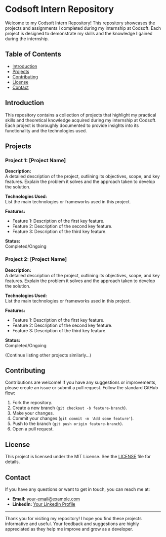 # Codsoft Intern Repository

Welcome to my Codsoft Intern Repository! This repository showcases the projects and assignments I completed during my internship at Codsoft. Each project is designed to demonstrate my skills and the knowledge I gained during the internship.

## Table of Contents

- [Introduction](#introduction)
- [Projects](#projects)
- [Contributing](#contributing)
- [License](#license)
- [Contact](#contact)

## Introduction

This repository contains a collection of projects that highlight my practical skills and theoretical knowledge acquired during my internship at Codsoft. Each project is thoroughly documented to provide insights into its functionality and the technologies used.

## Projects

### Project 1: [Project Name]

**Description:**  
A detailed description of the project, outlining its objectives, scope, and key features. Explain the problem it solves and the approach taken to develop the solution.

**Technologies Used:**  
List the main technologies or frameworks used in this project.

**Features:**  
- Feature 1: Description of the first key feature.
- Feature 2: Description of the second key feature.
- Feature 3: Description of the third key feature.

**Status:**  
Completed/Ongoing

### Project 2: [Project Name]

**Description:**  
A detailed description of the project, outlining its objectives, scope, and key features. Explain the problem it solves and the approach taken to develop the solution.

**Technologies Used:**  
List the main technologies or frameworks used in this project.

**Features:**  
- Feature 1: Description of the first key feature.
- Feature 2: Description of the second key feature.
- Feature 3: Description of the third key feature.

**Status:**  
Completed/Ongoing

(Continue listing other projects similarly...)

## Contributing

Contributions are welcome! If you have any suggestions or improvements, please create an issue or submit a pull request. Follow the standard GitHub flow:

1. Fork the repository.
2. Create a new branch (`git checkout -b feature-branch`).
3. Make your changes.
4. Commit your changes (`git commit -m 'Add some feature'`).
5. Push to the branch (`git push origin feature-branch`).
6. Open a pull request.

## License

This project is licensed under the MIT License. See the [LICENSE](LICENSE) file for details.

## Contact

If you have any questions or want to get in touch, you can reach me at:

- **Email:** your-email@example.com
- **LinkedIn:** [Your LinkedIn Profile](https://linkedin.com/in/your-profile)

---

Thank you for visiting my repository! I hope you find these projects informative and useful. Your feedback and suggestions are highly appreciated as they help me improve and grow as a developer.
